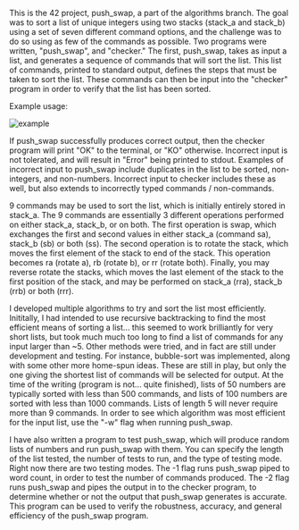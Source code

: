 

This is the 42 project, push_swap, a part of the algorithms branch. The goal was to sort a list of unique integers using two stacks (stack_a and stack_b) using a set of seven different command options, and the challenge was to do so using as few of the commands as possible. Two programs were written, "push_swap", and "checker." The first, push_swap, takes as input a list, and generates a sequence of commands that will sort the list. This list of commands, printed to standard output, defines the steps that must be taken to sort the list. These commands can then be input into the "checker" program in order to verify that the list has been sorted. 

Example usage: 


![example](https://user-images.githubusercontent.com/8321639/68898697-d1c6d380-06e4-11ea-9628-ed01dd13e3d3.png)



If push_swap successfully produces correct output, then the checker program will print "OK" to the terminal, or "KO" otherwise. Incorrect input is not tolerated, and will result in "Error" being printed to stdout. Examples of incorrect input to push_swap include duplicates in the list to be sorted, non-integers, and non-numbers. Incorrect input to checker includes these as well, but also extends to incorrectly typed commands / non-commands.

9 commands may be used to sort the list, which is initially entirely stored in stack_a. The 9 commands are essentially 3 different operations performed on either stack_a, stack_b, or on both. The first operation is swap, which exchanges the first and second values in either stack_a (command sa), stack_b (sb) or both (ss). The second operation is to rotate the stack, which moves the first element of the stack to end of the stack. This operation becomes ra (rotate a), rb (rotate b), or rr (rotate both). Finally, you may reverse rotate the stacks, which moves the last element of the stack to the first position of the stack, and may be performed on stack_a (rra), stack_b (rrb) or both (rrr).

I developed multiple algorithms to try and sort the list most efficiently. Inititally, I had intended to use recursive backtracking to find the most efficient means of sorting a list... this seemed to work brilliantly for very short lists, but took much much too long to find a list of commands for any input larger than ~5. Other methods were tried, and in fact are still under development and testing. For instance, bubble-sort was implemented, along with some other more home-spun ideas. These are still in play, but only the one giving the shortest list of commands will be selected for output. At the time of the writing (program is not... quite finished), lists of 50 numbers are typically sorted with less than 500 commands, and lists of 100 numbers are sorted with less than 1000 commands. Lists of length 5 will never require more than 9 commands. In order to see which algorithm was most efficient for the input list, use the "-w" flag when running push_swap.

I have also written a program to test push_swap, which will produce random lists of numbers and run push_swap with them. You can specify the length of the list tested, the number of tests to run, and the type of testing mode. Right now there are two testing modes. The -1 flag runs push_swap piped to word count, in order to test the number of commands produced. The -2 flag runs push_swap and pipes the output in to the checker program, to determine whether or not the output that push_swap generates is accurate. This program can be used to verify the robustness, accuracy, and general efficiency of the push_swap program.
